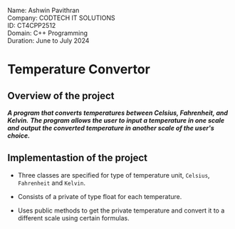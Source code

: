 Name: Ashwin Pavithran  
Company: CODTECH IT SOLUTIONS  
ID: CT4CPP2512  
Domain: C++ Programming  
Duration: June to July 2024  

# Temperature Convertor

## Overview of the project

***A program that converts temperatures between Celsius, Fahrenheit, and Kelvin.***
***The program allows the user to input a temperature in one scale and output the converted temperature in another scale of the user's choice.***

## Implementastion of the project

- Three classes are specified for type of temperature unit, `Celsius`, `Fahrenheit` and `Kelvin`.

- Consists of a private of type float for each temperature.

- Uses public methods to get the private temperature and convert it to a different scale using certain formulas.
